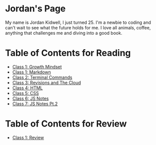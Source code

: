 # Jordan's Page

My name is Jordan Kidwell, I just turned 25. I'm a newbie to coding and can't wait to see what the future holds for me. I love all animals, coffee, anything that challenges me and diving into a good book.

# Table of Contents for Reading
- [Class 1: Growth Mindset](GROWTHMINDSET.md)
- [Class 1: Markdown](learningmarkdown.md)
- [Class 2: Terminal Commands](cheatsheet.md)
- [Class 3: Revisions and The Cloud](revisions.md)
- [Class 4: HTML](htmlnotes.md)
- [Class 5: CSS](css.md)
- [Class 6: JS Notes]()
- [Class 7: JS Notes Pt.2](jsnotes7.md)



# Table of Contents for Review
- [Class 1: Review](review.md)







